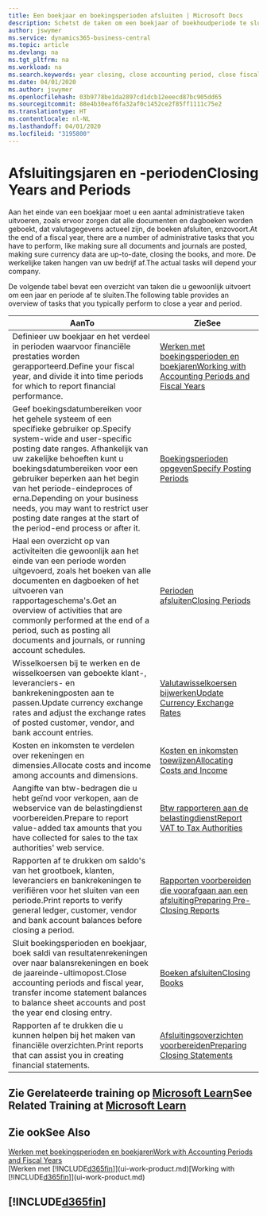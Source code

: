 ```yaml
---
title: Een boekjaar en boekingsperioden afsluiten | Microsoft Docs
description: Schetst de taken om een boekjaar of boekhoudperiode te sluiten, bijvoorbeeld, ervoor zorgen dat documenten en dagboeken worden geboekt en banksaldi verifiëren.
author: jswymer
ms.service: dynamics365-business-central
ms.topic: article
ms.devlang: na
ms.tgt_pltfrm: na
ms.workload: na
ms.search.keywords: year closing, close accounting period, close fiscal year, bank account detailed trial balance
ms.date: 04/01/2020
ms.author: jswymer
ms.openlocfilehash: 03b9778be1da2897cd1dcb12eeecd87bc905dd65
ms.sourcegitcommit: 88e4b30eaf6fa32af0c1452ce2f85ff1111c75e2
ms.translationtype: HT
ms.contentlocale: nl-NL
ms.lasthandoff: 04/01/2020
ms.locfileid: "3195800"
---
```

# <a name="closing-years-and-periods"></a><span data-ttu-id="5bd39-103">Afsluitingsjaren en -perioden</span><span class="sxs-lookup"><span data-stu-id="5bd39-103">Closing Years and Periods</span></span>

<span data-ttu-id="5bd39-104">Aan het einde van een boekjaar moet u een aantal administratieve taken uitvoeren, zoals ervoor zorgen dat alle documenten en dagboeken worden geboekt, dat valutagegevens actueel zijn, de boeken afsluiten, enzovoort.</span><span class="sxs-lookup"><span data-stu-id="5bd39-104">At the end of a fiscal year, there are a number of administrative tasks that you have to perform, like making sure all documents and journals are posted, making sure currency data are up-to-date, closing the books, and more.</span></span> <span data-ttu-id="5bd39-105">De werkelijke taken hangen van uw bedrijf af.</span><span class="sxs-lookup"><span data-stu-id="5bd39-105">The actual tasks will depend your company.</span></span>

<span data-ttu-id="5bd39-106">De volgende tabel bevat een overzicht van taken die u gewoonlijk uitvoert om een jaar en periode af te sluiten.</span><span class="sxs-lookup"><span data-stu-id="5bd39-106">The following table provides an overview of tasks that you typically perform to close a year and period.</span></span>

| <span data-ttu-id="5bd39-107">Aan</span><span class="sxs-lookup"><span data-stu-id="5bd39-107">To</span></span> | <span data-ttu-id="5bd39-108">Zie</span><span class="sxs-lookup"><span data-stu-id="5bd39-108">See</span></span> |
| --- | --- |
| <span data-ttu-id="5bd39-109">Definieer uw boekjaar en het verdeel in perioden waarvoor financiële prestaties worden gerapporteerd.</span><span class="sxs-lookup"><span data-stu-id="5bd39-109">Define your fiscal year, and divide it into time periods for which to report financial performance.</span></span> | [<span data-ttu-id="5bd39-110">Werken met boekingsperioden en boekjaren</span><span class="sxs-lookup"><span data-stu-id="5bd39-110">Working with Accounting Periods and Fiscal Years</span></span>](finance-accounting-periods-and-fiscal-years.md)|
| <span data-ttu-id="5bd39-111">Geef boekingsdatumbereiken voor het gehele systeem of een specifieke gebruiker op.</span><span class="sxs-lookup"><span data-stu-id="5bd39-111">Specify system-wide and user-specific posting date ranges.</span></span> <span data-ttu-id="5bd39-112">Afhankelijk van uw zakelijke behoeften kunt u boekingsdatumbereiken voor een gebruiker beperken aan het begin van het periode-eindeproces of erna.</span><span class="sxs-lookup"><span data-stu-id="5bd39-112">Depending on your business needs, you may want to restrict user posting date ranges at the start of the period-end process or after it.</span></span> |[<span data-ttu-id="5bd39-113">Boekingsperioden opgeven</span><span class="sxs-lookup"><span data-stu-id="5bd39-113">Specify Posting Periods</span></span>](finance-how-specify-posting-periods.md) |
| <span data-ttu-id="5bd39-114">Haal een overzicht op van activiteiten die gewoonlijk aan het einde van een periode worden uitgevoerd, zoals het boeken van alle documenten en dagboeken of het uitvoeren van rapportageschema's.</span><span class="sxs-lookup"><span data-stu-id="5bd39-114">Get an overview of activities that are commonly performed at the end of a period, such as posting all documents and journals, or running account schedules.</span></span> |[<span data-ttu-id="5bd39-115">Perioden afsluiten</span><span class="sxs-lookup"><span data-stu-id="5bd39-115">Closing Periods</span></span>](year-how-complete-period-end-processes.md) |
| <span data-ttu-id="5bd39-116">Wisselkoersen bij te werken en de wisselkoersen van geboekte klant-, leveranciers- en bankrekeningposten aan te passen.</span><span class="sxs-lookup"><span data-stu-id="5bd39-116">Update currency exchange rates and adjust the exchange rates of posted customer, vendor, and bank account entries.</span></span> |[<span data-ttu-id="5bd39-117">Valutawisselkoersen bijwerken</span><span class="sxs-lookup"><span data-stu-id="5bd39-117">Update Currency Exchange Rates</span></span>](finance-how-update-currencies.md) |
| <span data-ttu-id="5bd39-118">Kosten en inkomsten te verdelen over rekeningen en dimensies.</span><span class="sxs-lookup"><span data-stu-id="5bd39-118">Allocate costs and income among accounts and dimensions.</span></span> |[<span data-ttu-id="5bd39-119">Kosten en inkomsten toewijzen</span><span class="sxs-lookup"><span data-stu-id="5bd39-119">Allocating Costs and Income</span></span>](year-allocate-costs-income.md) |
| <span data-ttu-id="5bd39-120">Aangifte van btw-bedragen die u hebt geïnd voor verkopen, aan de webservice van de belastingdienst voorbereiden.</span><span class="sxs-lookup"><span data-stu-id="5bd39-120">Prepare to report value-added tax amounts that you have collected for sales to the tax authorities' web service.</span></span> |[<span data-ttu-id="5bd39-121">Btw rapporteren aan de belastingdienst</span><span class="sxs-lookup"><span data-stu-id="5bd39-121">Report VAT to Tax Authorities</span></span>](finance-how-report-vat.md)|
| <span data-ttu-id="5bd39-122">Rapporten af te drukken om saldo's van het grootboek, klanten, leveranciers en bankrekeningen te verifiëren voor het sluiten van een periode.</span><span class="sxs-lookup"><span data-stu-id="5bd39-122">Print reports to verify general ledger, customer, vendor and bank account balances before closing a period.</span></span> |[<span data-ttu-id="5bd39-123">Rapporten voorbereiden die voorafgaan aan een afsluiting</span><span class="sxs-lookup"><span data-stu-id="5bd39-123">Preparing Pre-Closing Reports</span></span>](year-prepare-preclose-reports.md) |
| <span data-ttu-id="5bd39-124">Sluit boekingsperioden en boekjaar, boek saldi van resultatenrekeningen over naar balansrekeningen en boek de jaareinde-ultimopost.</span><span class="sxs-lookup"><span data-stu-id="5bd39-124">Close accounting periods and fiscal year, transfer income statement balances to balance sheet accounts and post the year end closing entry.</span></span> |[<span data-ttu-id="5bd39-125">Boeken afsluiten</span><span class="sxs-lookup"><span data-stu-id="5bd39-125">Closing Books</span></span>](year-close-books.md) |
| <span data-ttu-id="5bd39-126">Rapporten af te drukken die u kunnen helpen bij het maken van financiële overzichten.</span><span class="sxs-lookup"><span data-stu-id="5bd39-126">Print reports that can assist you in creating financial statements.</span></span> |[<span data-ttu-id="5bd39-127">Afsluitingsoverzichten voorbereiden</span><span class="sxs-lookup"><span data-stu-id="5bd39-127">Preparing Closing Statements</span></span>](year-prepare-close-statement.md) |

## <a name="see-related-training-at-microsoft-learn"></a><span data-ttu-id="5bd39-128">Zie Gerelateerde training op [Microsoft Learn](/learn/modules/close-fiscal-year-dynamics-365-business-central/index)</span><span class="sxs-lookup"><span data-stu-id="5bd39-128">See Related Training at [Microsoft Learn](/learn/modules/close-fiscal-year-dynamics-365-business-central/index)</span></span>

## <a name="see-also"></a><span data-ttu-id="5bd39-129">Zie ook</span><span class="sxs-lookup"><span data-stu-id="5bd39-129">See Also</span></span>

[<span data-ttu-id="5bd39-130">Werken met boekingsperioden en boekjaren</span><span class="sxs-lookup"><span data-stu-id="5bd39-130">Work with Accounting Periods and Fiscal Years</span></span>](finance-accounting-periods-and-fiscal-years.md)  
<span data-ttu-id="5bd39-131">[Werken met [!INCLUDE[d365fin](includes/d365fin_md.md)]](ui-work-product.md)</span><span class="sxs-lookup"><span data-stu-id="5bd39-131">[Working with [!INCLUDE[d365fin](includes/d365fin_md.md)]](ui-work-product.md)</span></span>

## [!INCLUDE[d365fin](includes/free_trial_md.md)]  
